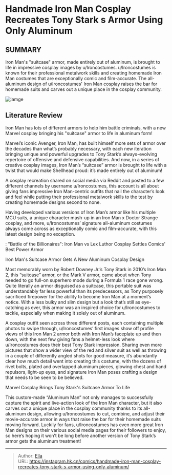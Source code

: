 # Handmade Iron Man Cosplay Recreates Tony Stark s Armor Using Only Aluminum


## SUMMARY 



  Iron Man&#39;s &#34;suitcase&#34; armor, made entirely out of aluminum, is brought to life in impressive cosplay images by u/Ironcostumes.   u/Ironcostumes is known for their professional metalwork skills and creating homemade Iron Man costumes that are exceptionally comic and film-accurate.   The all-aluminum design of u/Ironcostumes&#39; Iron Man cosplay raises the bar for homemade suits and carves out a unique place in the cosplay community.  

![iamge](https://static1.srcdn.com/wordpress/wp-content/uploads/2023/11/iron-man-silver-armor.jpg)

## Literature Review

Iron Man has lots of different armors to help him battle criminals, with a new Marvel cosplay bringing his &#34;suitcase&#34; armor to life in aluminum form!




Marvel’s iconic Avenger, Iron Man, has built himself more sets of armor over the decades than what’s probably necessary, with each new iteration bringing unique and powerful upgrades to Tony Stark’s always-evolving repertoire of offensive and defensive capabilities. And now, in a series of creative cosplay images, Iron Man’s “suitcase” armor is brought to life with a twist that would make Shellhead proud: it’s made entirely out of aluminum!




A cosplay recreation shared on social media via Reddit and posted to a few different channels by username u/Ironcostumes, this account is all about giving fans impressive Iron Man-centric outfits that nail the character’s look and feel while putting their professional metalwork skills to the test by creating homemade designs second to none.


 

Having developed various versions of Iron Man’s armor like his multiple MCU suits, a unique character mash-up in an Iron Man x Doctor Strange cosplay, and more, u/Ironcostumes’ signature all-aluminum costumes always come across as exceptionally comic and film-accurate, with this latest design being no exception.

 : &#34;Battle of the Billionaires&#34;: Iron Man vs Lex Luthor Cosplay Settles Comics&#39; Best Power Armor





 Iron Man&#39;s Suitcase Armor Gets A New Aluminum Cosplay Design 

 

Most memorably worn by Robert Downey Jr.’s Tony Stark in 2010’s Iron Man 2, this “suitcase” armor, or the Mark V armor, came about when Tony needed to go full-on superhero mode during a Formula 1 race gone wrong. Quite literally an armor disguised as a suitcase, this portable suit was understandably far less powerful than its predecessors, as Tony purposely sacrificed firepower for the ability to become Iron Man at a moment’s notice. With a less bulky and slim design but a look that’s still as eye-catching as ever, this armor was an inspired choice for u/Ironcostumes to tackle, especially when making it solely out of aluminum.

A cosplay outfit seen across three different posts, each containing multiple photos to swipe through, u/Ironcostumes’ first images show off profile views of this Iron Man 2 armor both with Iron Man’s faceplate up and then down, with the next few giving fans a helmet-less look where u/Ironcostumes does their best Tony Stark impression. Sharing even more pictures that show a wider view of the red and silver suit as well as throwing in a couple of differently angled shots for good measure, it’s abundantly clear how much detail went into creating this costume, with the dozens of rivet bolts, plated and overlapped aluminum pieces, glowing chest and hand repulsors, light-up eyes, and signature Iron Man poses crafting a design that needs to be seen to be believed.






 Marvel Cosplay Brings Tony Stark&#39;s Suitcase Armor To Life 

 

This custom-made “Aluminum Man” not only manages to successfully capture the spirit and live-action look of the Iron Man character, but it also carves out a unique place in the cosplay community thanks to its all-aluminum design, allowing u/Ironcostumes to cut, combine, and adjust their movie-accurate armor in ways that raise the bar for their homemade suits moving forward. Luckily for fans, u/Ironcostumes has even more great Iron Man designs on their various social media pages for their followers to enjoy, so here’s hoping it won’t be long before another version of Tony Stark’s armor gets the aluminum treatment!



---

> Author: [Ella](https://instagram.hk.cn/)  
> URL: https://instagram.hk.cn/comics/handmade-iron-man-cosplay-recreates-tony-stark-s-armor-using-only-aluminum/  

